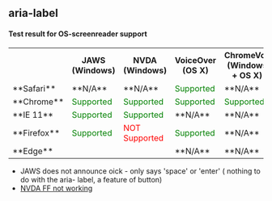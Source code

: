 ## aria-label

#### Test result for OS-screenreader support


<table>
  <tr>
    <th></th>
    <th>JAWS (Windows)	</th>
    <th>NVDA (Windows)	</th>
    <th>VoiceOver (OS X)	</th>
    <th>ChromeVox (Windows + OS X)</th>
  </tr>

  <tr>
    <td>**Safari**</td>
    <td>**N/A**</td>
    <td>**N/A**</td>
    <td style="color:green">Supported</td>
    <td>**N/A**</td>
  </tr>
  <tr>
    <td>**Chrome**</td>
    <td style="color:green">Supported</td>
    <td style="color:green">Supported</td>
    <td style="color:green">Supported</td>
    <td style="color:green">Supported</td>
  </tr>
  <tr>
    <td>**IE 11**</td>
    <td style="color:green">Supported</td>
    <td style="color:green">Supported</td>
    <td>**N/A**</td>
    <td>**N/A**</td>
  </tr>
  <tr>
    <td>**Firefox**</td>
    <td style="color:green">Supported</td>
    <td style="color:red">NOT Supported</td>
    <td style="color:green">Supported</td>
    <td>**N/A**</td>
  </tr>
  <tr>
    <td>**Edge**</td>
    <td></td>
    <td></td>
    <td>**N/A**</td>
    <td>**N/A**</td>
  </tr>

</table>

* JAWS does not announce oick - only says 'space' or 'enter' ( nothing to do with the aria- label, a feature of button)
* [NVDA FF not working](https://github.com/nvaccess/nvda/issues/6209)
